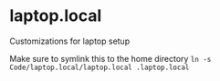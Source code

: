 # laptop.local
Customizations for laptop setup

Make sure to symlink this to the home directory
`ln -s Code/laptop.local/laptop.local .laptop.local`
